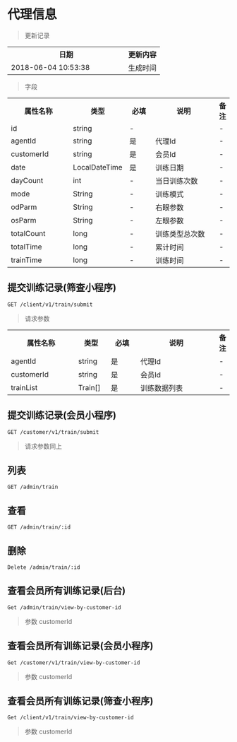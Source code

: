 # 代理信息

> 更新记录

<table>
    <tr>
        <th style="width:250px;">日期</th>
        <th>更新内容</th>
    </tr>
    <tr>
        <td>2018-06-04 10:53:38</td>
        <td>生成时间</td>
    </tr>
</table>

> 字段

<table>
    <tr>
        <th style="width:150px;">属性名称</th>
        <th style="width:60px;">类型</th>
        <th style="width:60px;">必填</th>
        <th style="width:200px;">说明</th>
        <th>备注</th>
    </tr>
    <tr>
        <td>id</td>
        <td>string</td>
        <td>-</td>
        <td></td>
        <td>-</td>
    </tr>
    <tr>
        <td>agentId</td>
        <td>string</td>
        <td>是</td>
        <td>代理Id</td>
        <td>-</td>
    </tr>
    <tr>
        <td>customerId</td>
        <td>string</td>
        <td>是</td>
        <td>会员Id</td>
        <td>-</td>
    </tr>
    <tr>
        <td>date</td>
        <td>LocalDateTime</td>
        <td>是</td>
        <td>训练日期</td>
        <td>-</td>
    </tr>
    <tr>
        <td>dayCount</td>
        <td>int</td>
        <td>-</td>
        <td>当日训练次数</td>
        <td>-</td>
    </tr>
    <tr>
        <td>mode</td>
        <td>String</td>
        <td>-</td>
        <td>训练模式</td>
        <td>-</td>
    </tr>
    <tr>
        <td>odParm</td>
        <td>String</td>
        <td>-</td>
        <td>右眼参数</td>
        <td>-</td>
    </tr>
    <tr>
        <td>osParm</td>
        <td>String</td>
        <td>-</td>
        <td>左眼参数</td>
        <td>-</td>
    </tr>
    <tr>
        <td>totalCount</td>
        <td>long</td>
        <td>-</td>
        <td>训练类型总次数</td>
        <td>-</td>
    </tr>
    <tr>
        <td>totalTime</td>
        <td>long</td>
        <td>-</td>
        <td>累计时间</td>
        <td>-</td>
    </tr>
    <tr>
        <td>trainTime</td>
        <td>long</td>
        <td>-</td>
        <td>训练时间</td>
        <td>-</td>
    </tr>
</table>

    
## 提交训练记录(筛查小程序)

```
GET /client/v1/train/submit
```
> 请求参数

<table>
    <tr>
        <th style="width:150px;">属性名称</th>
        <th style="width:60px;">类型</th>
        <th style="width:60px;">必填</th>
        <th style="width:200px;">说明</th>
        <th>备注</th>
    </tr>
    <tr>
        <td>agentId</td>
        <td>string</td>
        <td>是</td>
        <td>代理Id</td>
        <td>-</td>
    </tr>
    <tr>
        <td>customerId</td>
        <td>string</td>
        <td>是</td>
        <td>会员Id</td>
        <td>-</td>
    </tr>
    <tr>
        <td>trainList</td>
        <td>Train[]</td>
        <td>是</td>
        <td>训练数据列表</td>
        <td>-</td>
    </tr>
</table>   

## 提交训练记录(会员小程序)

```
GET /customer/v1/train/submit
```
> 请求参数同上
    
## 列表

```
GET /admin/train
```

## 查看

```
GET /admin/train/:id
```


## 删除

```
Delete /admin/train/:id
```

## 查看会员所有训练记录(后台)

```
Get /admin/train/view-by-customer-id
```
> 参数 customerId

## 查看会员所有训练记录(会员小程序)

```
Get /customer/v1/train/view-by-customer-id
```
> 参数 customerId
## 查看会员所有训练记录(筛查小程序)

```
Get /client/v1/train/view-by-customer-id
```
> 参数 customerId
